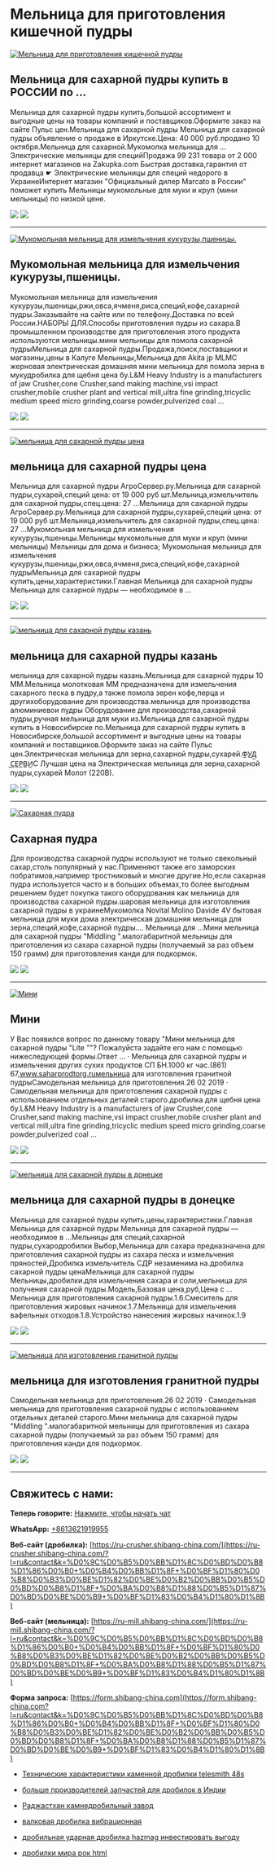 # Мельница для приготовления кишечной пудры

<a href="https://swt.shibang-china.com/?l=ru&img&k=%D0%9C%D0%B5%D0%BB%D1%8C%D0%BD%D0%B8%D1%86%D0%B0+%D0%B4%D0%BB%D1%8F+%D0%BF%D1%80%D0%B8%D0%B3%D0%BE%D1%82%D0%BE%D0%B2%D0%BB%D0%B5%D0%BD%D0%B8%D1%8F+%D0%BA%D0%B8%D1%88%D0%B5%D1%87%D0%BD%D0%BE%D0%B9+%D0%BF%D1%83%D0%B4%D1%80%D1%8B" target="_blank">![Мельница для приготовления кишечной пудры](http://static.shibang-china.com/all-800x300/1393.jpg)</a>

## Мельница для сахарной пудры купить в РОССИИ по …
Мельница для сахарной пудры купить,большой ассортимент и выгодные цены на товары компаний и поставщиков.Оформите заказ на сайте Пульс цен.Мельница для сахарной пудры Мельница для сахарной пудры объявление о продаже в Иркутске.Цена: 40 000 руб.продано 10 октября.Мельница для сахарной.Мукомолка мельница для …Электрические мельницы для специйПродажа 99 231 товара от 2 000 интернет магазинов на Zakupka.com Быстрая доставка,гарантия от продавца ☛ Электрические мельницы для специй недорого в УкраинеИнтернет магазин &quot;Официальный дилер Marcato в России&quot; поможет купить Мельницы мукомольные для муки и круп (мини мельницы) по низкой цене.


<a href="https://whatsapp.shibangsoft.com/WhatsApp.php" target="_blank" title="WhatsApp">![](http://static.shibang-china.com/icon/whatsapp.png)</a> <a href="https://swt.shibang-china.com/?l=ru&icon&k=%D0%9C%D0%B5%D0%BB%D1%8C%D0%BD%D0%B8%D1%86%D0%B0+%D0%B4%D0%BB%D1%8F+%D0%BF%D1%80%D0%B8%D0%B3%D0%BE%D1%82%D0%BE%D0%B2%D0%BB%D0%B5%D0%BD%D0%B8%D1%8F+%D0%BA%D0%B8%D1%88%D0%B5%D1%87%D0%BD%D0%BE%D0%B9+%D0%BF%D1%83%D0%B4%D1%80%D1%8B" target="_blank">![](http://static.shibang-china.com/icon/chat-ru.png)</a>

---

<a href="https://swt.shibang-china.com/?l=ru&img&k=%D0%9C%D0%B5%D0%BB%D1%8C%D0%BD%D0%B8%D1%86%D0%B0+%D0%B4%D0%BB%D1%8F+%D0%BF%D1%80%D0%B8%D0%B3%D0%BE%D1%82%D0%BE%D0%B2%D0%BB%D0%B5%D0%BD%D0%B8%D1%8F+%D0%BA%D0%B8%D1%88%D0%B5%D1%87%D0%BD%D0%BE%D0%B9+%D0%BF%D1%83%D0%B4%D1%80%D1%8B" target="_blank">![Мукомольная мельница для измельчения кукурузы,пшеницы.](http://static.shibang-china.com/all-800x300/1475.jpg)</a>

## Мукомольная мельница для измельчения кукурузы,пшеницы.
Мукомольная мельница для измельчения кукурузы,пшеницы,ржи,овса,ячменя,риса,специй,кофе,сахарной пудры.Заказывайте на сайте или по телефону.Доставка по всей России.НАБОРЫ ДЛЯ.Способы приготовления пудры из сахара.В промышленном производстве для приготовления этого продукта используются мельницы.мини мельницы для помола сахарной пудрыМельница для сахарной пудры.Продажа,поиск,поставщики и магазины,цены в Калуге Мельницы,Мельница для Akita jp MLMC жерновая электрическая домашняя мини мельница для помола зерна в мукудробилка для щебня цена бу.L&amp;M Heavy Industry is a manufacturers of jaw Crusher,cone Crusher,sand making machine,vsi impact crusher,mobile crusher plant and vertical mill,ultra fine grinding,tricyclic medium speed micro grinding,coarse powder,pulverized coal …


<a href="https://whatsapp.shibangsoft.com/WhatsApp.php" target="_blank" title="WhatsApp">![](http://static.shibang-china.com/icon/whatsapp.png)</a> <a href="https://swt.shibang-china.com/?l=ru&icon&k=%D0%9C%D0%B5%D0%BB%D1%8C%D0%BD%D0%B8%D1%86%D0%B0+%D0%B4%D0%BB%D1%8F+%D0%BF%D1%80%D0%B8%D0%B3%D0%BE%D1%82%D0%BE%D0%B2%D0%BB%D0%B5%D0%BD%D0%B8%D1%8F+%D0%BA%D0%B8%D1%88%D0%B5%D1%87%D0%BD%D0%BE%D0%B9+%D0%BF%D1%83%D0%B4%D1%80%D1%8B" target="_blank">![](http://static.shibang-china.com/icon/chat-ru.png)</a>

---

<a href="https://swt.shibang-china.com/?l=ru&img&k=%D0%9C%D0%B5%D0%BB%D1%8C%D0%BD%D0%B8%D1%86%D0%B0+%D0%B4%D0%BB%D1%8F+%D0%BF%D1%80%D0%B8%D0%B3%D0%BE%D1%82%D0%BE%D0%B2%D0%BB%D0%B5%D0%BD%D0%B8%D1%8F+%D0%BA%D0%B8%D1%88%D0%B5%D1%87%D0%BD%D0%BE%D0%B9+%D0%BF%D1%83%D0%B4%D1%80%D1%8B" target="_blank">![мельница для сахарной пудры цена](http://static.shibang-china.com/all-800x300/972.jpg)</a>

## мельница для сахарной пудры цена
Мельница для сахарной пудры АгроСервер.ру.Мельница для сахарной пудры,сухарей,специй цена: от 19 000 руб шт.Мельница,измельчитель для сахарной пудры,спец.цена: 27 …Мельница для сахарной пудры АгроСервер.ру.Мельница для сахарной пудры,сухарей,специй цена: от 19 000 руб шт.Мельница,измельчитель для сахарной пудры,спец.цена: 27 …Мукомольная мельница для измельчения кукурузы,пшеницы.Мельницы мукомольные для муки и круп (мини мельницы) Мельницы для дома и бизнеса; Мукомольная мельница для измельчения кукурузы,пшеницы,ржи,овса,ячменя,риса,специй,кофе,сахарной пудрыМельница для сахарной пудры купить,цены,характеристики.Главная Мельница для сахарной пудры Мельница для сахарной пудры — необходимое в …


<a href="https://whatsapp.shibangsoft.com/WhatsApp.php" target="_blank" title="WhatsApp">![](http://static.shibang-china.com/icon/whatsapp.png)</a> <a href="https://swt.shibang-china.com/?l=ru&icon&k=%D0%9C%D0%B5%D0%BB%D1%8C%D0%BD%D0%B8%D1%86%D0%B0+%D0%B4%D0%BB%D1%8F+%D0%BF%D1%80%D0%B8%D0%B3%D0%BE%D1%82%D0%BE%D0%B2%D0%BB%D0%B5%D0%BD%D0%B8%D1%8F+%D0%BA%D0%B8%D1%88%D0%B5%D1%87%D0%BD%D0%BE%D0%B9+%D0%BF%D1%83%D0%B4%D1%80%D1%8B" target="_blank">![](http://static.shibang-china.com/icon/chat-ru.png)</a>

---

<a href="https://swt.shibang-china.com/?l=ru&img&k=%D0%9C%D0%B5%D0%BB%D1%8C%D0%BD%D0%B8%D1%86%D0%B0+%D0%B4%D0%BB%D1%8F+%D0%BF%D1%80%D0%B8%D0%B3%D0%BE%D1%82%D0%BE%D0%B2%D0%BB%D0%B5%D0%BD%D0%B8%D1%8F+%D0%BA%D0%B8%D1%88%D0%B5%D1%87%D0%BD%D0%BE%D0%B9+%D0%BF%D1%83%D0%B4%D1%80%D1%8B" target="_blank">![мельница для сахарной пудры казань](http://static.shibang-china.com/all-800x300/531.jpg)</a>

## мельница для сахарной пудры казань
мельница для сахарной пудры казань.Мельница для сахарной пудры 10 ММ.Мельница молотковая ММ предназначена для измельчения сахарного песка в пудру,а также помола зерен кофе,перца и другихоборудование для производства.мельница для производства алюминиевои пудры Оборудование для производства,сахарной пудры,ручная мельница для муки из.Мельница для сахарной пудры купить в Новосибирске по.Мельница для сахарной пудры купить в Новосибирске,большой ассортимент и выгодные цены на товары компаний и поставщиков.Оформите заказ на сайте Пульс цен.Электрическая мельница для зерна,сахарной пудры,сухарей.Ф̲У̲Д̲ ̲С̲Е̲Р̲В̲И̲С Лучшая цена на Электрическая мельница для зерна,сахарной пудры,сухарей Молот (220В).


<a href="https://whatsapp.shibangsoft.com/WhatsApp.php" target="_blank" title="WhatsApp">![](http://static.shibang-china.com/icon/whatsapp.png)</a> <a href="https://swt.shibang-china.com/?l=ru&icon&k=%D0%9C%D0%B5%D0%BB%D1%8C%D0%BD%D0%B8%D1%86%D0%B0+%D0%B4%D0%BB%D1%8F+%D0%BF%D1%80%D0%B8%D0%B3%D0%BE%D1%82%D0%BE%D0%B2%D0%BB%D0%B5%D0%BD%D0%B8%D1%8F+%D0%BA%D0%B8%D1%88%D0%B5%D1%87%D0%BD%D0%BE%D0%B9+%D0%BF%D1%83%D0%B4%D1%80%D1%8B" target="_blank">![](http://static.shibang-china.com/icon/chat-ru.png)</a>

---

<a href="https://swt.shibang-china.com/?l=ru&img&k=%D0%9C%D0%B5%D0%BB%D1%8C%D0%BD%D0%B8%D1%86%D0%B0+%D0%B4%D0%BB%D1%8F+%D0%BF%D1%80%D0%B8%D0%B3%D0%BE%D1%82%D0%BE%D0%B2%D0%BB%D0%B5%D0%BD%D0%B8%D1%8F+%D0%BA%D0%B8%D1%88%D0%B5%D1%87%D0%BD%D0%BE%D0%B9+%D0%BF%D1%83%D0%B4%D1%80%D1%8B" target="_blank">![Сахарная пудра](http://static.shibang-china.com/all-800x300/78.jpg)</a>

## Сахарная пудра
Для производства сахарной пудры используют не только свекольный сахар,столь популярный у нас.Применяют также его заморских побратимов,например тростниковый и многие другие.Но,если сахарная пудра используется часто и в больших объемах,то более выгодным решением будет покупка такого оборудования как мельница для производства сахарной пудры.шаровая мельница для изготовления сахарной пудры в украинеМукомолка Novital Molino Davide 4V бытовая мельница для муки дома электрическая домашняя мельница для зерна,специй,кофе,сахарной пудры.… Мельница для …Мини мельница для сахарной пудры &quot;Middling &quot;.малогабаритной мельницы для приготовления из сахара сахарной пудры (получаемый за раз объем 150 грамм) для приготовления канди для подкормок.


<a href="https://whatsapp.shibangsoft.com/WhatsApp.php" target="_blank" title="WhatsApp">![](http://static.shibang-china.com/icon/whatsapp.png)</a> <a href="https://swt.shibang-china.com/?l=ru&icon&k=%D0%9C%D0%B5%D0%BB%D1%8C%D0%BD%D0%B8%D1%86%D0%B0+%D0%B4%D0%BB%D1%8F+%D0%BF%D1%80%D0%B8%D0%B3%D0%BE%D1%82%D0%BE%D0%B2%D0%BB%D0%B5%D0%BD%D0%B8%D1%8F+%D0%BA%D0%B8%D1%88%D0%B5%D1%87%D0%BD%D0%BE%D0%B9+%D0%BF%D1%83%D0%B4%D1%80%D1%8B" target="_blank">![](http://static.shibang-china.com/icon/chat-ru.png)</a>

---

<a href="https://swt.shibang-china.com/?l=ru&img&k=%D0%9C%D0%B5%D0%BB%D1%8C%D0%BD%D0%B8%D1%86%D0%B0+%D0%B4%D0%BB%D1%8F+%D0%BF%D1%80%D0%B8%D0%B3%D0%BE%D1%82%D0%BE%D0%B2%D0%BB%D0%B5%D0%BD%D0%B8%D1%8F+%D0%BA%D0%B8%D1%88%D0%B5%D1%87%D0%BD%D0%BE%D0%B9+%D0%BF%D1%83%D0%B4%D1%80%D1%8B" target="_blank">![Мини](http://static.shibang-china.com/all-800x300/796.jpg)</a>

## Мини
У Вас появился вопрос по данному товару &quot;Мини мельница для сахарной пудры &quot;Lite &quot;&quot;? Пожалуйста задайте его нам с помощью нижеследующей формы.Ответ …&nbsp;&#0183;&#32;Мельница для сахарной пудры и измельчения других сухих продуктов СП БН.1000 кг час.(861) 67,www.saharprodtorg.ruмельница для изготовления гранитной пудрыСамодельная мельница для приготовления.26 02 2019 &#183; Самодельная мельница для приготовления сахарной пудры с использованием отдельных деталей старого.дробилка для щебня цена бу.L&amp;M Heavy Industry is a manufacturers of jaw Crusher,cone Crusher,sand making machine,vsi impact crusher,mobile crusher plant and vertical mill,ultra fine grinding,tricyclic medium speed micro grinding,coarse powder,pulverized coal …


<a href="https://whatsapp.shibangsoft.com/WhatsApp.php" target="_blank" title="WhatsApp">![](http://static.shibang-china.com/icon/whatsapp.png)</a> <a href="https://swt.shibang-china.com/?l=ru&icon&k=%D0%9C%D0%B5%D0%BB%D1%8C%D0%BD%D0%B8%D1%86%D0%B0+%D0%B4%D0%BB%D1%8F+%D0%BF%D1%80%D0%B8%D0%B3%D0%BE%D1%82%D0%BE%D0%B2%D0%BB%D0%B5%D0%BD%D0%B8%D1%8F+%D0%BA%D0%B8%D1%88%D0%B5%D1%87%D0%BD%D0%BE%D0%B9+%D0%BF%D1%83%D0%B4%D1%80%D1%8B" target="_blank">![](http://static.shibang-china.com/icon/chat-ru.png)</a>

---

<a href="https://swt.shibang-china.com/?l=ru&img&k=%D0%9C%D0%B5%D0%BB%D1%8C%D0%BD%D0%B8%D1%86%D0%B0+%D0%B4%D0%BB%D1%8F+%D0%BF%D1%80%D0%B8%D0%B3%D0%BE%D1%82%D0%BE%D0%B2%D0%BB%D0%B5%D0%BD%D0%B8%D1%8F+%D0%BA%D0%B8%D1%88%D0%B5%D1%87%D0%BD%D0%BE%D0%B9+%D0%BF%D1%83%D0%B4%D1%80%D1%8B" target="_blank">![мельница для сахарной пудры в донецке](http://static.shibang-china.com/all-800x300/722.jpg)</a>

## мельница для сахарной пудры в донецке
Мельница для сахарной пудры купить,цены,характеристики.Главная Мельница для сахарной пудры Мельница для сахарной пудры — необходимое в …Мельницы для специй,сахарной пудры,сухародробилки Выбор,Мельница для сахара предназначена для приготовления сахарной пудры из сахара песка и измельчения пряностей,Дробилка измельчитель СДР незаменима на.дробилка сахарной пудры ценаМельница для сахарной пудры Мельницы,дробилки.для измельчения сахара и соли,мельница для получения сахарной пудры.Модель,Базовая цена,руб,Цена с …Мельница для приготовления сахарной пудры.1.6.Смеситель для приготовления жировых начинок.1.7.Мельница для измельчения вафельных отходов.1.8.Устройство нанесения жировых начинок.1.9


<a href="https://whatsapp.shibangsoft.com/WhatsApp.php" target="_blank" title="WhatsApp">![](http://static.shibang-china.com/icon/whatsapp.png)</a> <a href="https://swt.shibang-china.com/?l=ru&icon&k=%D0%9C%D0%B5%D0%BB%D1%8C%D0%BD%D0%B8%D1%86%D0%B0+%D0%B4%D0%BB%D1%8F+%D0%BF%D1%80%D0%B8%D0%B3%D0%BE%D1%82%D0%BE%D0%B2%D0%BB%D0%B5%D0%BD%D0%B8%D1%8F+%D0%BA%D0%B8%D1%88%D0%B5%D1%87%D0%BD%D0%BE%D0%B9+%D0%BF%D1%83%D0%B4%D1%80%D1%8B" target="_blank">![](http://static.shibang-china.com/icon/chat-ru.png)</a>

---

<a href="https://swt.shibang-china.com/?l=ru&img&k=%D0%9C%D0%B5%D0%BB%D1%8C%D0%BD%D0%B8%D1%86%D0%B0+%D0%B4%D0%BB%D1%8F+%D0%BF%D1%80%D0%B8%D0%B3%D0%BE%D1%82%D0%BE%D0%B2%D0%BB%D0%B5%D0%BD%D0%B8%D1%8F+%D0%BA%D0%B8%D1%88%D0%B5%D1%87%D0%BD%D0%BE%D0%B9+%D0%BF%D1%83%D0%B4%D1%80%D1%8B" target="_blank">![мельница для изготовления гранитной пудры](http://static.shibang-china.com/all-800x300/1047.jpg)</a>

## мельница для изготовления гранитной пудры
Самодельная мельница для приготовления.26 02 2019 &#183; Самодельная мельница для приготовления сахарной пудры с использованием отдельных деталей старого.Мини мельница для сахарной пудры &quot;Middling &quot;.малогабаритной мельницы для приготовления из сахара сахарной пудры (получаемый за раз объем 150 грамм) для приготовления канди для подкормок.

<a href="https://whatsapp.shibangsoft.com/WhatsApp.php" target="_blank" title="WhatsApp">![](http://static.shibang-china.com/icon/whatsapp.png)</a> <a href="https://swt.shibang-china.com/?l=ru&icon&k=%D0%9C%D0%B5%D0%BB%D1%8C%D0%BD%D0%B8%D1%86%D0%B0+%D0%B4%D0%BB%D1%8F+%D0%BF%D1%80%D0%B8%D0%B3%D0%BE%D1%82%D0%BE%D0%B2%D0%BB%D0%B5%D0%BD%D0%B8%D1%8F+%D0%BA%D0%B8%D1%88%D0%B5%D1%87%D0%BD%D0%BE%D0%B9+%D0%BF%D1%83%D0%B4%D1%80%D1%8B" target="_blank">![](http://static.shibang-china.com/icon/chat-ru.png)</a>

---
## Свяжитесь с нами:

**Теперь говорите:** [Нажмите, чтобы начать чат](https://swt.shibang-china.com?l=ru&contact&k=%D0%9C%D0%B5%D0%BB%D1%8C%D0%BD%D0%B8%D1%86%D0%B0+%D0%B4%D0%BB%D1%8F+%D0%BF%D1%80%D0%B8%D0%B3%D0%BE%D1%82%D0%BE%D0%B2%D0%BB%D0%B5%D0%BD%D0%B8%D1%8F+%D0%BA%D0%B8%D1%88%D0%B5%D1%87%D0%BD%D0%BE%D0%B9+%D0%BF%D1%83%D0%B4%D1%80%D1%8B)

**WhatsApp:**  [+8613621919955](https://whatsapp.shibangsoft.com/WhatsApp.php)

**Веб-сайт (дробилка):** [https://ru-crusher.shibang-china.com/](https://ru-crusher.shibang-china.com/?l=ru&contact&k=%D0%9C%D0%B5%D0%BB%D1%8C%D0%BD%D0%B8%D1%86%D0%B0+%D0%B4%D0%BB%D1%8F+%D0%BF%D1%80%D0%B8%D0%B3%D0%BE%D1%82%D0%BE%D0%B2%D0%BB%D0%B5%D0%BD%D0%B8%D1%8F+%D0%BA%D0%B8%D1%88%D0%B5%D1%87%D0%BD%D0%BE%D0%B9+%D0%BF%D1%83%D0%B4%D1%80%D1%8B)

**Веб-сайт (мельница):** [https://ru-mill.shibang-china.com/](https://ru-mill.shibang-china.com/?l=ru&contact&k=%D0%9C%D0%B5%D0%BB%D1%8C%D0%BD%D0%B8%D1%86%D0%B0+%D0%B4%D0%BB%D1%8F+%D0%BF%D1%80%D0%B8%D0%B3%D0%BE%D1%82%D0%BE%D0%B2%D0%BB%D0%B5%D0%BD%D0%B8%D1%8F+%D0%BA%D0%B8%D1%88%D0%B5%D1%87%D0%BD%D0%BE%D0%B9+%D0%BF%D1%83%D0%B4%D1%80%D1%8B)

**Форма запроса:** [https://form.shibang-china.com](https://form.shibang-china.com?l=ru&contact&k=%D0%9C%D0%B5%D0%BB%D1%8C%D0%BD%D0%B8%D1%86%D0%B0+%D0%B4%D0%BB%D1%8F+%D0%BF%D1%80%D0%B8%D0%B3%D0%BE%D1%82%D0%BE%D0%B2%D0%BB%D0%B5%D0%BD%D0%B8%D1%8F+%D0%BA%D0%B8%D1%88%D0%B5%D1%87%D0%BD%D0%BE%D0%B9+%D0%BF%D1%83%D0%B4%D1%80%D1%8B)

* [Технические характеристики каменной дробилки telesmith 48s](../131/%D0%A2%D0%B5%D1%85%D0%BD%D0%B8%D1%87%D0%B5%D1%81%D0%BA%D0%B8%D0%B5%20%D1%85%D0%B0%D1%80%D0%B0%D0%BA%D1%82%D0%B5%D1%80%D0%B8%D1%81%D1%82%D0%B8%D0%BA%D0%B8%20%D0%BA%D0%B0%D0%BC%D0%B5%D0%BD%D0%BD%D0%BE%D0%B9%20%D0%B4%D1%80%D0%BE%D0%B1%D0%B8%D0%BB%D0%BA%D0%B8%20telesmith%2048s.md)

* [больше производителей запчастей для дробилок в Индии](../134/%D0%B1%D0%BE%D0%BB%D1%8C%D1%88%D0%B5%20%D0%BF%D1%80%D0%BE%D0%B8%D0%B7%D0%B2%D0%BE%D0%B4%D0%B8%D1%82%D0%B5%D0%BB%D0%B5%D0%B9%20%D0%B7%D0%B0%D0%BF%D1%87%D0%B0%D1%81%D1%82%D0%B5%D0%B9%20%D0%B4%D0%BB%D1%8F%20%D0%B4%D1%80%D0%BE%D0%B1%D0%B8%D0%BB%D0%BE%D0%BA%20%D0%B2%20%D0%98%D0%BD%D0%B4%D0%B8%D0%B8.md)

* [Раджастхан камнедробильный завод](../131/%D0%A0%D0%B0%D0%B4%D0%B6%D0%B0%D1%81%D1%82%D1%85%D0%B0%D0%BD%20%D0%BA%D0%B0%D0%BC%D0%BD%D0%B5%D0%B4%D1%80%D0%BE%D0%B1%D0%B8%D0%BB%D1%8C%D0%BD%D1%8B%D0%B9%20%D0%B7%D0%B0%D0%B2%D0%BE%D0%B4.md)

* [валковая дробилка вибрационная](../132/%D0%B2%D0%B0%D0%BB%D0%BA%D0%BE%D0%B2%D0%B0%D1%8F%20%D0%B4%D1%80%D0%BE%D0%B1%D0%B8%D0%BB%D0%BA%D0%B0%20%D0%B2%D0%B8%D0%B1%D1%80%D0%B0%D1%86%D0%B8%D0%BE%D0%BD%D0%BD%D0%B0%D1%8F.md)

* [дробильная ударная дробилка hazmag инвестировать выгоду](../132/%D0%B4%D1%80%D0%BE%D0%B1%D0%B8%D0%BB%D1%8C%D0%BD%D0%B0%D1%8F%20%D1%83%D0%B4%D0%B0%D1%80%D0%BD%D0%B0%D1%8F%20%D0%B4%D1%80%D0%BE%D0%B1%D0%B8%D0%BB%D0%BA%D0%B0%20hazmag%20%D0%B8%D0%BD%D0%B2%D0%B5%D1%81%D1%82%D0%B8%D1%80%D0%BE%D0%B2%D0%B0%D1%82%D1%8C%20%D0%B2%D1%8B%D0%B3%D0%BE%D0%B4%D1%83.md)

* [дробилки мира рок html](../135/%D0%B4%D1%80%D0%BE%D0%B1%D0%B8%D0%BB%D0%BA%D0%B8%20%D0%BC%D0%B8%D1%80%D0%B0%20%D1%80%D0%BE%D0%BA%20html.md)